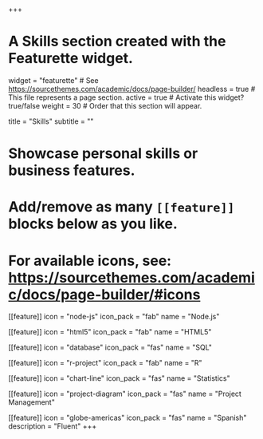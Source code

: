 +++
# A Skills section created with the Featurette widget.
widget = "featurette"  # See https://sourcethemes.com/academic/docs/page-builder/
headless = true  # This file represents a page section.
active = true  # Activate this widget? true/false
weight = 30  # Order that this section will appear.

title = "Skills"
subtitle = ""

# Showcase personal skills or business features.
#
# Add/remove as many `[[feature]]` blocks below as you like.
#
# For available icons, see: https://sourcethemes.com/academic/docs/page-builder/#icons

[[feature]]
  icon = "node-js"
  icon_pack = "fab"
  name = "Node.js"

[[feature]]
  icon = "html5"
  icon_pack = "fab"
  name = "HTML5"

[[feature]]
  icon = "database"
  icon_pack = "fas"
  name = "SQL"

[[feature]]
  icon = "r-project"
  icon_pack = "fab"
  name = "R"

[[feature]]
  icon = "chart-line"
  icon_pack = "fas"
  name = "Statistics"

[[feature]]
  icon = "project-diagram"
  icon_pack = "fas"
  name = "Project Management"

[[feature]]
  icon = "globe-americas"
  icon_pack = "fas"
  name = "Spanish"
  description = "Fluent"
+++
